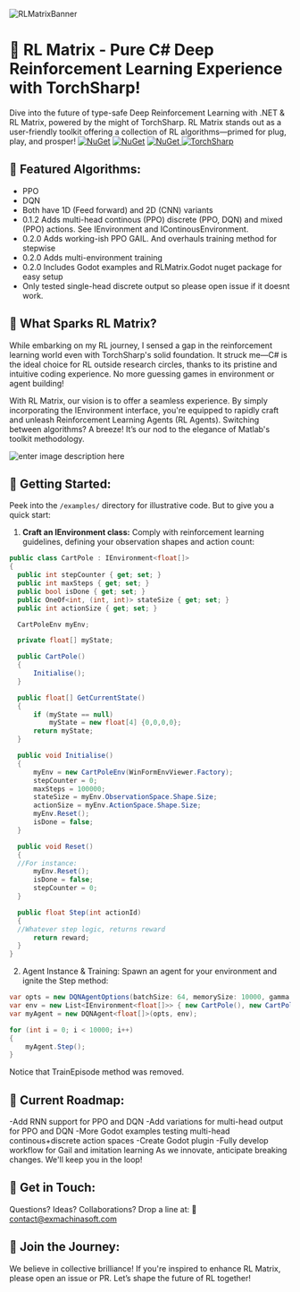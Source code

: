 ﻿![RLMatrixBanner](https://i.imgur.com/x5x6Ph8.png)

# 🚀 RL Matrix - Pure C# Deep Reinforcement Learning Experience with TorchSharp!

Dive into the future of type-safe Deep Reinforcement Learning with .NET & RL Matrix, powered by the might of TorchSharp. RL Matrix stands out as a user-friendly toolkit offering a collection of RL algorithms—primed for plug, play, and prosper!
[![NuGet](https://img.shields.io/nuget/v/RLMatrix.svg?label=RLMatrix-nuget)](https://www.nuget.org/packages/RLMatrix/)
[![NuGet](https://img.shields.io/nuget/v/RLMatrix.WinformsChart.svg?label=WinformsChart-nuget)](https://www.nuget.org/packages/RLMatrix.WinformsChart/)
[![NuGet](https://img.shields.io/nuget/v/RLMatrix.Godot.svg?label=RLMatrix.Godot-nuget)](https://www.nuget.org/packages/RLMatrix.Godot/)[
![TorchSharp](https://img.shields.io/badge/Made%20With-TorchSharp-8A2BE2)](https://github.com/dotnet/TorchSharp)

## 🌟 Featured Algorithms:

 - PPO 
 - DQN
 - Both have 1D (Feed forward) and 2D (CNN) variants
 - 0.1.2 Adds multi-head continous (PPO) discrete (PPO, DQN) and mixed (PPO) actions. See IEnvironment and IContinousEnvironment.
 - 0.2.0 Adds working-ish PPO GAIL. And overhauls training method for stepwise
 - 0.2.0 Adds multi-environment training
 - 0.2.0 Includes Godot examples and RLMatrix.Godot nuget package for easy setup
 - Only tested single-head discrete output so please open issue if it doesnt work.

## 🎯 What Sparks RL Matrix?

While embarking on my RL journey, I sensed a gap in the reinforcement learning world even with TorchSharp's solid foundation. It struck me—C# is the ideal choice for RL outside research circles, thanks to its pristine and intuitive coding experience. No more guessing games in environment or agent building!

With RL Matrix, our vision is to offer a seamless experience. By simply incorporating the IEnvironment interface, you're equipped to rapidly craft and unleash Reinforcement Learning Agents (RL Agents). Switching between algorithms? A breeze! It’s our nod to the elegance of Matlab's toolkit methodology.

![enter image description here](https://i.imgur.com/jTKghOP.gif)

## 🚀 Getting Started:

Peek into the `/examples/` directory for illustrative code. But to give you a quick start:

1. **Craft an IEnvironment class:** Comply with reinforcement learning guidelines, defining your observation shapes and action count:

  ```cs
  public class CartPole : IEnvironment<float[]>
{
    public int stepCounter { get; set; }
    public int maxSteps { get; set; }
    public bool isDone { get; set; }
    public OneOf<int, (int, int)> stateSize { get; set; }
    public int actionSize { get; set; }

    CartPoleEnv myEnv;

    private float[] myState;

    public CartPole()
    {
        Initialise();
    }

    public float[] GetCurrentState()
    {
        if (myState == null)
            myState = new float[4] {0,0,0,0};
        return myState;
    }

    public void Initialise()
    {
        myEnv = new CartPoleEnv(WinFormEnvViewer.Factory);
        stepCounter = 0;
        maxSteps = 100000;
        stateSize = myEnv.ObservationSpace.Shape.Size;
        actionSize = myEnv.ActionSpace.Shape.Size;
        myEnv.Reset();
        isDone = false; 
    }

    public void Reset()
    {
    //For instance:
        myEnv.Reset();
        isDone = false;
        stepCounter = 0;
    }

    public float Step(int actionId)
    {
    //Whatever step logic, returns reward
        return reward;
    }
}
```

2. Agent Instance & Training: Spawn an agent for your environment and ignite the Step method:
```cs
var opts = new DQNAgentOptions(batchSize: 64, memorySize: 10000, gamma: 0.99f, epsStart: 1f, epsEnd: 0.05f, epsDecay: 50f, tau: 0.005f, lr: 1e-4f, displayPlot: myChart);
var env = new List<IEnvironment<float[]>> { new CartPole(), new CartPole() };
var myAgent = new DQNAgent<float[]>(opts, env);

for (int i = 0; i < 10000; i++)
{
    myAgent.Step();
}
```
Notice that TrainEpisode method was removed. 
## 📌 Current Roadmap:
-Add RNN support for PPO and DQN
-Add variations for multi-head output for PPO and DQN
-More Godot examples testing multi-head continous+discrete action spaces
-Create Godot plugin
-Fully develop workflow for Gail and imitation learning
As we innovate, anticipate breaking changes. We'll keep you in the loop!
## 💌 Get in Touch:
Questions? Ideas? Collaborations? Drop a line at:
📧 contact@exmachinasoft.com

## 🤝 Join the Journey:
We believe in collective brilliance! If you're inspired to enhance RL Matrix, please open an issue or PR. Let’s shape the future of RL together!
